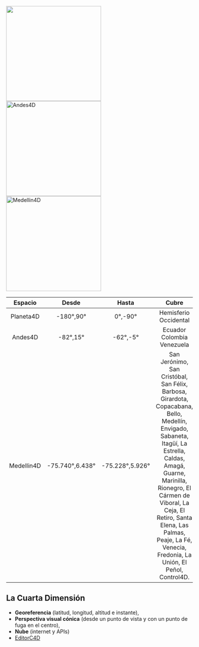 <img src="https://jorgejuliansanchez.github.io/Planeta4D_img.jpg" width="256px" height="256px" /><img src="https://jorgejuliansanchez.github.io/Andes4D_img.jpg" alt="Andes4D" width="256px" height="256px" /><img src="https://jorgejuliansanchez.github.io/Medellin4D_img.jpg" alt="Medellin4D" width="256px" height="256px" />

| Espacio  | Desde |  Hasta |         Cubre            |
|:--------:|:------:|:------:|:------------------------:|                    
| Planeta4D| -180°,90°|  0°,-90°|Hemisferio Occidental     | 
| Andes4D  |  -82°,15°| -62°,-5° |Ecuador Colombia Venezuela|
|Medellin4D|-75.740°,6.438°|-75.228°,5.926°|San Jerónimo, San Cristóbal, San Félix, Barbosa, Girardota, Copacabana, Bello, Medellín, Envigado, Sabaneta, Itagüí, La Estrella, Caldas, Amagá, Guarne, Marinilla, Rionegro, El Cármen de Viboral, La Ceja, El Retiro, Santa Elena, Las Palmas, Peaje, La Fé, Venecia, Fredonia, La Unión, El Peñol, Control4D.|

## La Cuarta Dimensión
- **Georeferencia** (latitud, longitud, altitud e instante), 
- **Perspectiva visual cónica** (desde un punto de vista y con un punto de fuga en el centro),
- **Nube** (internet y APIs)
- [EditorC4D](https://jorgejuliansanchez.github.io/editorc4d/editorc4d.htm)
